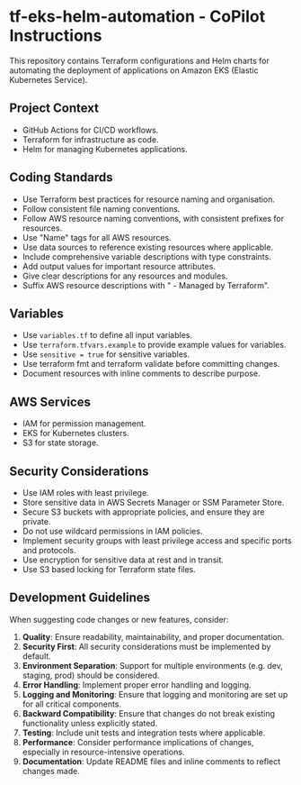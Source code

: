 # tf-eks-helm-automation - CoPilot Instructions

This repository contains Terraform configurations and Helm charts for automating the deployment of applications on Amazon EKS (Elastic Kubernetes Service).

## Project Context
- GitHub Actions for CI/CD workflows.
- Terraform for infrastructure as code.
- Helm for managing Kubernetes applications.

## Coding Standards
- Use Terraform best practices for resource naming and organisation.
- Follow consistent file naming conventions.
- Follow AWS resource naming conventions, with consistent prefixes for resources.
- Use "Name" tags for all AWS resources.
- Use data sources to reference existing resources where applicable.
- Include comprehensive variable descriptions with type constraints.
- Add output values for important resource attributes.
- Give clear descriptions for any resources and modules.
- Suffix AWS resource descriptions with " - Managed by Terraform".

## Variables
- Use `variables.tf` to define all input variables.
- Use `terraform.tfvars.example` to provide example values for variables.
- Use `sensitive = true` for sensitive variables.
- Use terraform fmt and terraform validate before committing changes.
- Document resources with inline comments to describe purpose.

## AWS Services
- IAM for permission management.
- EKS for Kubernetes clusters.
- S3 for state storage.

## Security Considerations
- Use IAM roles with least privilege.
- Store sensitive data in AWS Secrets Manager or SSM Parameter Store.
- Secure S3 buckets with appropriate policies, and ensure they are private.
- Do not use wildcard permissions in IAM policies.
- Implement security groups with least privilege access and specific ports and protocols.
- Use encryption for sensitive data at rest and in transit.
- Use S3 based locking for Terraform state files.

## Development Guidelines
When suggesting code changes or new features, consider:
1. **Quality**: Ensure readability, maintainability, and proper documentation.
2. **Security First**: All security considerations must be implemented by default.
3. **Environment Separation**: Support for multiple environments (e.g. dev, staging, prod) should be considered.
4. **Error Handling**: Implement proper error handling and logging.
5. **Logging and Monitoring**: Ensure that logging and monitoring are set up for all critical components.
6. **Backward Compatibility**: Ensure that changes do not break existing functionality unless explicitly stated.
7. **Testing**: Include unit tests and integration tests where applicable.
8. **Performance**: Consider performance implications of changes, especially in resource-intensive operations.
9. **Documentation**: Update README files and inline comments to reflect changes made.